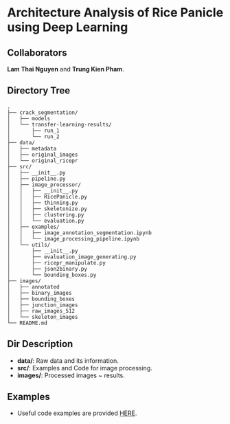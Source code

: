 # Architecture Analysis of Rice Panicle using Deep Learning

## Collaborators

**Lam Thai Nguyen** and **Trung Kien Pham**.

## Directory Tree

```
.
├── crack_segmentation/
│   ├── models
│   └── transfer-learning-results/
│       ├── run_1
│       └── run_2
├── data/
│   ├── metadata
│   ├── original_images
│   └── original_ricepr
├── src/
│   ├── __init__.py
│   ├── pipeline.py
│   ├── image_processor/
│   │   ├── __init__.py
│   │   ├── RicePanicle.py
│   │   ├── thinning.py
│   │   ├── skeletonize.py
│   │   ├── clustering.py
│   │   └── evaluation.py
│   ├── examples/
│   │   ├── image_annotation_segmentation.ipynb
│   │   └── image_processing_pipeline.ipynb
│   └── utils/
│       ├── __init__.py
│       ├── evaluation_image_generating.py
│       ├── ricepr_manipulate.py
│       ├── json2binary.py
│       └── bounding_boxes.py
├── images/
│   ├── annotated
│   ├── binary_images
│   ├── bounding_boxes
│   ├── junction_images
│   ├── raw_images_512
│   └── skeleton_images
└── README.md
```

## Dir Description

- **data/**: Raw data and its information.
- **src/**: Examples and Code for image processing.
- **images/**: Processed images ~ results. 

## Examples

- Useful code examples are provided [HERE](src/examples).